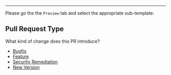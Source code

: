 

---

Please go the the `Preview` tab and select the appropriate sub-template:
## Pull Request Type
What kind of change does this PR introduce?

* [Bugfix](?expand=1&template=bug_template.md&labels=bug,Semver-Patch&title=Bug+fix&head_repo=Dev)
* [Feature](?expand=1&template=feature_template.md&labels=enhancement,Semver-Minor&title=Feature&head_repo=Dev)
* [Security Remediation](?expand=1&template=security_template.md&labels=security+fix,Semver-patch&title=Security+Request&head_repo=Dev)
* [New Version](?expand=1&template=version_template.md&labels=enhancement,Semver-Major&title=New+Version&head_repo=Dev)

